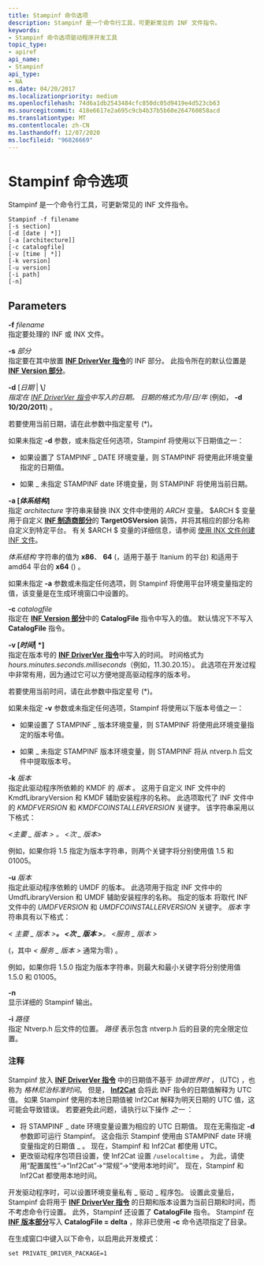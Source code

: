 ```yaml
---
title: Stampinf 命令选项
description: Stampinf 是一个命令行工具，可更新常见的 INF 文件指令。
keywords:
- Stampinf 命令选项驱动程序开发工具
topic_type:
- apiref
api_name:
- Stampinf
api_type:
- NA
ms.date: 04/20/2017
ms.localizationpriority: medium
ms.openlocfilehash: 74d6a1db2543484cfc850dc05d9419e4d523cb63
ms.sourcegitcommit: 418e6617e2a695c9cb4b37b5b60e264760858acd
ms.translationtype: MT
ms.contentlocale: zh-CN
ms.lasthandoff: 12/07/2020
ms.locfileid: "96826669"
---
```

# <a name="stampinf-command-options"></a>Stampinf 命令选项


Stampinf 是一个命令行工具，可更新常见的 INF 文件指令。

```
Stampinf -f filename 
[-s section] 
[-d [date | *]] 
[-a [architecture]] 
[-c catalogfile]
[-v [time | *]]
[-k version] 
[-u version]
[-i path]
[-n]
```

## <a name="span-idparametersspanspan-idparametersspanspan-idparametersspanparameters"></a><span id="Parameters"></span><span id="parameters"></span><span id="PARAMETERS"></span>Parameters


<span id="_______-f________filename______"></span><span id="_______-F________FILENAME______"></span>**-f** *filename*   
指定要处理的 INF 或 INX 文件。

<span id="-s_section"></span><span id="-S_SECTION"></span>**-s** *部分*  
指定要在其中放置 [**INF DriverVer 指令**](../install/inf-driverver-directive.md)的 INF 部分。 此指令所在的默认位置是 [**INF Version 部分**](../install/inf-version-section.md)。

<span id="_______-d_________date_____"></span><span id="_______-D_________DATE_____"></span>**-d** \[*日期* | **\\**<em>\]  
指定在 [INF DriverVer 指令](../install/inf-driverver-directive.md)中写入的日期。 日期的格式为月/日/年 </em> (例如， **-d 10/20/2011**) 。

若要使用当前日期，请在此参数中指定星号 (\*)。

如果未指定 **-d** 参数，或未指定任何选项，Stampinf 将使用以下日期值之一：

-   如果设置了 STAMPINF \_ DATE 环境变量，则 STAMPINF 将使用此环境变量指定的日期值。

-   如果 \_ 未指定 STAMPINF date 环境变量，则 STAMPINF 将使用当前日期。

<span id="_______-a_________architecture______________"></span><span id="_______-A_________ARCHITECTURE______________"></span>**-a \[***体系结构***\]**   
指定 *architecture* 字符串来替换 INX 文件中使用的 $ARCH$ 变量。 $ARCH $ 变量用于自定义 [**INF 制造商部分**](../install/inf-manufacturer-section.md)的 **TargetOSVersion** 装饰，并将其相应的部分名称自定义到特定平台。 有关 $ARCH $ 变量的详细信息，请参阅 [使用 INX 文件创建 INF 文件](../wdf/using-inx-files-to-create-inf-files.md)。

*体系结构* 字符串的值为 **x86**、 **64** (，适用于基于 Itanium 的平台) 和适用于 amd64 平台的 **x64** () 。

如果未指定 **-a** 参数或未指定任何选项，则 Stampinf 将使用平台环境变量指定的值，该变量是在生成环境窗口中设置的。

<span id="_______-c________catalogfile______"></span><span id="_______-C________CATALOGFILE______"></span>**-c** *catalogfile*   
指定在 [**INF Version 部分**](../install/inf-version-section.md)中的 **CatalogFile** 指令中写入的值。 默认情况下不写入 **CatalogFile** 指令。

<span id="_______-v_________time_____"></span><span id="_______-V_________TIME_____"></span>**-v \[***时间***| \*\]**  
指定在版本号的 [**INF DriverVer 指令**](../install/inf-driverver-directive.md)中写入的时间。 时间格式为 *hours.minutes.seconds.milliseconds*（例如，11.30.20.15）。 此选项在开发过程中非常有用，因为通过它可以方便地提高驱动程序的版本号。

若要使用当前时间，请在此参数中指定星号 (\*)。

如果未指定 **-v** 参数或未指定任何选项，Stampinf 将使用以下版本号值之一：

-   如果设置了 STAMPINF \_ 版本环境变量，则 STAMPINF 将使用此环境变量指定的版本号值。

-   如果 \_ 未指定 STAMPINF 版本环境变量，则 STAMPINF 将从 ntverp.h 后文件中提取版本号。

<span id="_______-k________version______"></span><span id="_______-K________VERSION______"></span>**-k** *版本*   
指定此驱动程序所依赖的 KMDF 的 *版本* 。 这用于自定义 INF 文件中的 KmdfLibraryVersion 和 KMDF 辅助安装程序的名称。 此选项取代了 INF 文件中的 $KMDFVERSION$ 和 $KMDFCOINSTALLERVERSION$ 关键字。 该字符串采用以下格式：

*&lt;主要 \_ 版本 &gt; 。 &lt;次 \_ 版本&gt;*

例如，如果你将 1.5 指定为版本字符串，则两个关键字将分别使用值 1.5 和 01005。

<span id="_______-u________version______"></span><span id="_______-U________VERSION______"></span>**-u** *版本*   
指定此驱动程序依赖的 UMDF 的版本。 此选项用于指定 INF 文件中的 UmdfLibraryVersion 和 UMDF 辅助安装程序的名称。 指定的版本 将取代 INF 文件中的 $UMDFVERSION$ 和 $UMDFCOINSTALLERVERSION$ 关键字。 *版本* 字符串具有以下格式：

*&lt; 主要 \_ 版本 &gt;**。 &lt;次 \_ 版本 &gt;**。 &lt;服务 \_ 版本 &gt;*

 (，其中 *&lt; 服务 \_ 版本 &gt;* 通常为零) 。

例如，如果你将 1.5.0 指定为版本字符串，则最大和最小关键字将分别使用值 1.5.0 和 01005。

<span id="_______-n______"></span><span id="_______-N______"></span>**-n**   
显示详细的 Stampinf 输出。

<span id="-i_path"></span><span id="-I_PATH"></span>**-i** *路径*  
指定 Ntverp.h 后文件的位置。 *路径* 表示包含 ntverp.h 后的目录的完全限定位置。

### <a name="comments"></a>注释

Stampinf 放入 [**INF DriverVer 指令**](../install/inf-driverver-directive.md) 中的日期值不基于 *协调世界时* ， (UTC) ，也称为 *格林尼治标准时间*。 但是， [**Inf2Cat**](inf2cat.md) 会将此 INF 指令的日期值解释为 UTC 值。 如果 Stampinf 使用的本地日期值被 Inf2Cat 解释为明天日期的 UTC 值，这可能会导致错误。 若要避免此问题，请执行以下操作 *之一* ：

-   将 STAMPINF \_ date 环境变量设置为相应的 UTC 日期值。 现在无需指定 **-d** 参数即可运行 Stampinf。 这会指示 Stampinf 使用由 STAMPINF date 环境变量指定的日期值 \_ 。  现在，Stampinf 和 Inf2Cat 都使用 UTC。
-   更改驱动程序包项目设置，使 Inf2Cat 设置 `/uselocaltime` 。 为此，请使用“配置属性”->“Inf2Cat”->“常规”->“使用本地时间”。 现在，Stampinf 和 Inf2Cat 都使用本地时间。

开发驱动程序时，可以设置环境变量私有 \_ 驱动 \_ 程序包。 设置此变量后，Stampinf 会将用于 [**INF DriverVer 指令**](../install/inf-driverver-directive.md) 的日期和版本设置为当前日期和时间，而不考虑命令行设置。 此外，Stampinf 还设置了 **CatalogFile** 指令。 Stampinf 在 [**INF 版本部分**](../install/inf-version-section.md)写入 **CatalogFile = delta** ，除非已使用 **-c** 命令选项指定了目录。

在生成窗口中键入以下命令，以启用此开发模式：

```
set PRIVATE_DRIVER_PACKAGE=1
```

 

